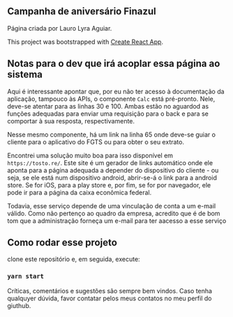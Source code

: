 ## Campanha de aniversário Finazul

Página criada por Lauro Lyra Aguiar.

This project was bootstrapped with [Create React App](https://github.com/facebook/create-react-app).

## Notas para o dev que irá acoplar essa página ao sistema

Aqui é interessante apontar que, por eu não ter acesso à documentação da aplicação, tampouco às APIs, o componente `Calc` está pré-pronto. Nele, deve-se atentar para as linhas 30 e 100. Ambas estão no aguardod as funções adequadas para enviar uma requisição para o back e para se comportar à sua resposta, respectivamente.

Nesse mesmo componente, há um link na linha 65 onde deve-se guiar o cliente para o aplicativo do FGTS ou para obter o seu extrato. 

Encontrei uma solução muito boa para isso disponível em `https://tosto.re/`. Este site é um gerador de links automático onde ele aponta para a página adequada a depender do dispositivo do cliente - ou seja, se ele está num dispositivo android, abrir-se-á o link para a android store. Se for iOS, para a play store e, por fim, se for por navegador, ele pode ir para a página da caixa econômica federal.

Todavia, esse serviço depende de uma vinculação de conta a um e-mail válido. Como não pertenço ao quadro da empresa, acredito que é de bom tom que a administração forneça um e-mail para ter aacesso a esse serviço

## Como rodar esse projeto

clone este repositório e, em seguida, execute:

### `yarn start`

Críticas, comentários e sugestões são sempre bem vindos. Caso tenha qualquyer dúvida, favor contatar pelos meus contatos no meu perfil do giuthub.